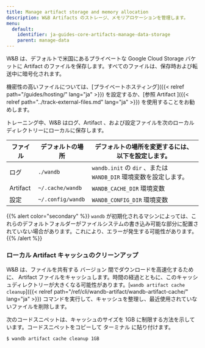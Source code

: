 ```yaml
---
title: Manage artifact storage and memory allocation
description: W&B Artifacts のストレージ、メモリアロケーションを管理します。
menu:
  default:
    identifier: ja-guides-core-artifacts-manage-data-storage
    parent: manage-data
---
```


W&B は、デフォルトで米国にあるプライベートな Google Cloud Storage バケットに Artifact のファイルを保存します。すべてのファイルは、保存時および転送中に暗号化されます。

機密性の高いファイルについては、[プライベートホスティング]({{< relref path="/guides/hosting/" lang="ja" >}}) を設定するか、[参照 Artifact ]({{< relref path="../track-external-files.md" lang="ja" >}}) を使用することをお勧めします。

トレーニング中、W&B はログ、Artifact 、および設定ファイルを次のローカルディレクトリーにローカルに保存します。

| ファイル | デフォルトの場所 | デフォルトの場所を変更するには、以下を設定します。|
| --- | --- | --- |
| ログ | `./wandb` | `wandb.init` の `dir` 、または `WANDB_DIR` 環境変数を設定します。|
| Artifact | `~/.cache/wandb` | `WANDB_CACHE_DIR` 環境変数 |
| 設定 | `~/.config/wandb` | `WANDB_CONFIG_DIR` 環境変数 |

{{% alert color="secondary" %}}
`wandb` が初期化されるマシンによっては、これらのデフォルトフォルダーがファイルシステムの書き込み可能な部分に配置されていない場合があります。これにより、エラーが発生する可能性があります。
{{% /alert %}}

### ローカル Artifact キャッシュのクリーンアップ

W&B は、ファイルを共有する バージョン 間でダウンロードを高速化するために、 Artifact ファイルをキャッシュします。時間の経過とともに、このキャッシュディレクトリーが大きくなる可能性があります。[`wandb artifact cache cleanup`]({{< relref path="/ref/cli/wandb-artifact/wandb-artifact-cache/" lang="ja" >}}) コマンドを実行して、キャッシュを整理し、最近使用されていないファイルを削除します。

次のコードスニペットは、キャッシュのサイズを 1GB に制限する方法を示しています。コードスニペットをコピーして ターミナル に貼り付けます。

```bash
$ wandb artifact cache cleanup 1GB
```
